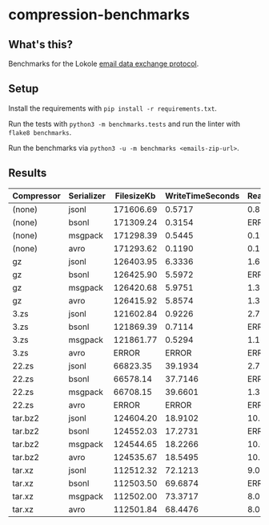# compression-benchmarks

## What's this?

Benchmarks for the Lokole [email data exchange protocol](https://github.com/ascoderu/opwen-cloudserver#data-exchange-format).

## Setup

Install the requirements with `pip install -r requirements.txt`.

Run the tests with `python3 -m benchmarks.tests` and run the linter with `flake8 benchmarks`.

Run the benchmarks via `python3 -u -m benchmarks <emails-zip-url>`.

## Results

| Compressor | Serializer | FilesizeKb | WriteTimeSeconds | ReadTimeSeconds |
| ---------- | ---------- | -------- | --------- | -------- |
| (none) | jsonl | 171606.69 | 0.5717 | 0.8538 |
| (none) | bsonl | 171309.24 | 0.3154 | ERROR |
| (none) | msgpack | 171298.39 | 0.5445 | 0.1920 |
| (none) | avro | 171293.62 | 0.1190 | 0.1599 |
| gz | jsonl | 126403.95 | 6.3336 | 1.6911 |
| gz | bsonl | 126425.90 | 5.5972 | ERROR |
| gz | msgpack | 126420.68 | 5.9751 | 1.3712 |
| gz | avro | 126415.92 | 5.8574 | 1.3508 |
| 3.zs | jsonl | 121602.84 | 0.9226 | 2.7161 |
| 3.zs | bsonl | 121869.39 | 0.7114 | ERROR |
| 3.zs | msgpack | 121861.77 | 0.5294 | 1.1620 |
| 3.zs | avro | ERROR | ERROR | ERROR |
| 22.zs | jsonl | 66823.35 | 39.1934 | 2.7347 |
| 22.zs | bsonl | 66578.14 | 37.7146 | ERROR |
| 22.zs | msgpack | 66708.15 | 39.6601 | 1.3876 |
| 22.zs | avro | ERROR | ERROR | ERROR |
| tar.bz2 | jsonl | 124604.20 | 18.9102 | 10.1713 |
| tar.bz2 | bsonl | 124552.03 | 17.2731 | ERROR |
| tar.bz2 | msgpack | 124544.65 | 18.2266 | 10.0736 |
| tar.bz2 | avro | 124535.67 | 18.5495 | 10.2544 |
| tar.xz | jsonl | 112512.32 | 72.1213 | 9.0261 |
| tar.xz | bsonl | 112503.50 | 69.6874 | ERROR |
| tar.xz | msgpack | 112502.00 | 73.3717 | 8.0620 |
| tar.xz | avro | 112501.84 | 68.4476 | 8.0983 |
